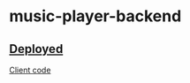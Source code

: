 # music-player-backend

## [Deployed](http://music-nation.herokuapp.com/)

[Client code](https://github.com/Harshkumar77/music-player-client)
